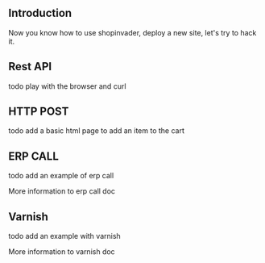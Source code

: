 ## Introduction

Now you know how to use shopinvader, deploy a new site, let's try to hack it.


## Rest API

todo play with the browser and curl

## HTTP POST

todo add a basic html page to add an item to the cart


## ERP CALL

todo add an example of erp call

More information to erp call doc

## Varnish

todo add an example with varnish

More information to varnish doc

